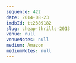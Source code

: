```yaml
---
sequence: 422
date: 2014-08-23
imdbId: tt2389182
slug: cheap-thrills-2013
venue: null
venueNotes: null
medium: Amazon
mediumNotes: null
---
```

